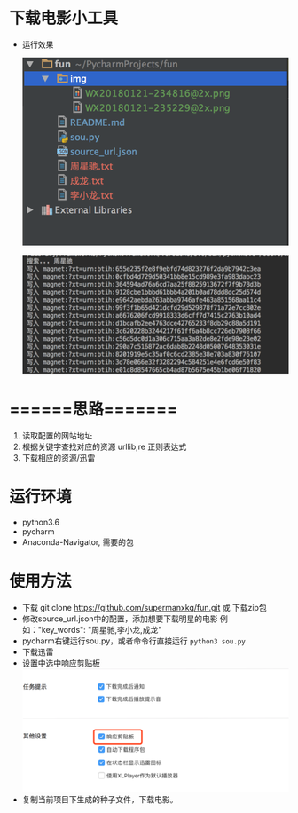 # 下载电影小工具

* 运行效果

    ![运行效果](img/WX20180122-000056@2x.png)

    ![运行效果](img/WX20180121-235229@2x.png?raw=true)

# ======思路=======
1. 读取配置的网站地址
2. 根据关键字查找对应的资源  urllib,re 正则表达式
3. 下载相应的资源/迅雷

# 运行环境
   * python3.6
   * pycharm
   * Anaconda-Navigator, 需要的包

# 使用方法

* 下载 git clone https://github.com/supermanxkq/fun.git 或 下载zip包
* 修改source_url.json中的配置，添加想要下载明星的电影    例如："key_words": "周星驰,李小龙,成龙"
* pycharm右键运行sou.py，或者命令行直接运行 ```python3 sou.py```
* 下载迅雷
* 设置中选中响应剪贴板
   ![选中响应剪贴板](img/WX20180121-234816@2x.png?raw=true)
* 复制当前项目下生成的种子文件，下载电影。